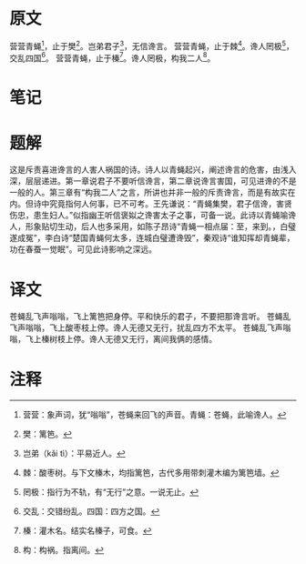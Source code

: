 # 原文
营营青蝇[^1]，止于樊[^2]。岂弟君子[^3]，无信谗言。
营营青蝇，止于棘[^4]。谗人罔极[^5]，交乱四国[^6]。
营营青蝇，止于榛[^7]。谗人罔极，构我二人[^8]。
# 笔记

# 题解
这是斥责喜进谗言的人害人祸国的诗。诗人以青蝇起兴，阐述谗言的危害，由浅入深，层层递进。第一章说君子不要听信谗言，第二章说谗言害国，可见进谗的不是一般的人。第三章有“构我二人”之言，所讲也并非一般的斥责谗言，而是有故实在内。但诗中究竟指何人何事，已不可考。王先谦说：“青蝇集樊，君子信谗，害贤伤忠，患生妇人。”似指幽王听信褒姒之谗害太子之事，可备一说。此诗以青蝇喻谗人，形象贴切生动，后人也多采用，如陈子昂诗“青蝇一相点届：至，来到。，白璧遂成冤”，李白诗“楚国青蝇何太多，连城白璧遭谗毁”，秦观诗“谁知挥却青蝇辈，功在春蚕一觉眠”。可见此诗影响之深远。
# 译文
苍蝇乱飞声嗡嗡，飞上篱笆把身停。平和快乐的君子，不要把那谗言听。
苍蝇乱飞声嗡嗡，飞上酸枣枝上停。谗人无德又无行，扰乱四方不太平。
苍蝇乱飞声嗡嗡，飞上榛树枝上停。谗人无德又无行，离间我俩的感情。
# 注释

[^1]: 营营：象声词，犹“嗡嗡”，苍蝇来回飞的声音。青蝇：苍蝇，此喻谗人。
[^2]: 樊：篱笆。
[^3]: 岂弟（kǎi tì）：平易近人。
[^4]: 棘：酸枣树。与下文榛木，均指篱笆，古代多用带刺灌木编为篱笆墙。
[^5]: 罔极：指行为不轨，有“无行”之意。一说无止。
[^6]: 交乱：交错纷乱。四国：四方之国。
[^7]: 榛：灌木名。结实名榛子，可食。
[^8]: 构：构祸。指离间。
